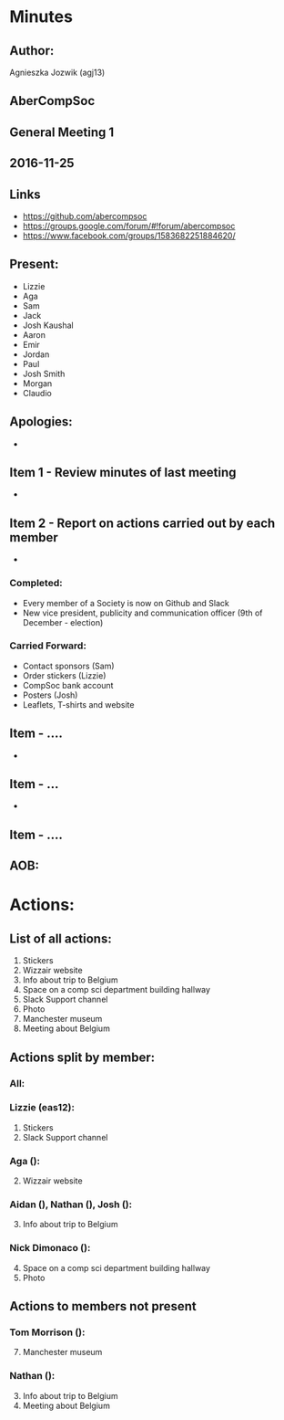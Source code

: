 # Minutes
## Author:
Agnieszka Jozwik (agj13)

## AberCompSoc

## General Meeting 1

## 2016-11-25

## Links
- https://github.com/abercompsoc
- https://groups.google.com/forum/#!forum/abercompsoc
- https://www.facebook.com/groups/1583682251884620/

## Present:
- Lizzie
- Aga
- Sam
- Jack
- Josh Kaushal
- Aaron
- Emir
- Jordan
- Paul
- Josh Smith
- Morgan
- Claudio

## Apologies:
- 

## Item 1 - Review minutes of last meeting

- 

## Item 2 - Report on actions carried out by each member

- 

### Completed:
- Every member of a Society is now on Github and Slack
- New vice president, publicity and communication officer (9th of December - election)

### Carried Forward:
- Contact sponsors (Sam)
- Order stickers (Lizzie)
- CompSoc bank account
- Posters (Josh)
- Leaflets, T-shirts and website

## Item - ....
- 

## Item - ...
- 

## Item - ....

## AOB:

# Actions:
## List of all actions:

1. Stickers
2. Wizzair website
3. Info about trip to Belgium
4. Space on a comp sci department building hallway
5. Slack Support channel
6. Photo
7. Manchester museum
8. Meeting about Belgium 

## Actions split by member:

### All:

### Lizzie (eas12): 
1. Stickers
5. Slack Support channel

### Aga ():
2. Wizzair website

### Aidan (), Nathan (), Josh ():
3. Info about trip to Belgium

### Nick Dimonaco ():
4. Space on a comp sci department building hallway
6. Photo

## Actions to members not present

### Tom Morrison ():
7. Manchester museum

### Nathan ():
3. Info about trip to Belgium
8. Meeting about Belgium 


